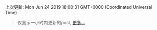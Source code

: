 
  
 上次更新: Mon Jun 24 2019 18:00:31 GMT+0000 (Coordinated Universal Time) 

 > 仅显示一小时内更新的post, [更多...](screenshots/)
  